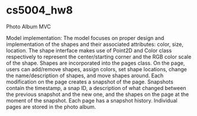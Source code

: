 # cs5004_hw8
Photo Album MVC

Model implementation: 
The model focuses on proper design and implementation of the shapes and their associated attributes:
color, size, location. The shape interface makes use of Point2D and Color class respectively 
to represent the center/starting corner and the RGB color scale of the shape. Shapes are incorporated 
into the pages class. On the page, users can add/remove shapes, assign colors, set shape locations, 
change the name/description of shapes, and move shapes around. Each modification on the page 
creates a snapshot of the page. Snapshots contain the timestamp, a snap ID, a description of what 
changed between the previous snapshot and the new one, and the shapes on the page at the moment of 
the snapshot. Each page has a snapshot history. Individual pages are stored in the photo album. 
